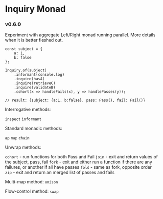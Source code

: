 # Inquiry Monad
### v0.6.0

Experiment with aggregate Left/Right monad running parallel. More details when it is better fleshed out.

```
const subject = {
    a: 1,
    b: false
};

Inquiry.of(subject)
    .informant(console.log)
    .inquire(hasA)
    .inquire(retrieveC)
    .inquire(validateB)
    .cohort(x => handleFails(x), y => handlePasses(y));

// result: {subject: {a:1, b:false}, pass: Pass(), fail: Fail()}
```

Interrogative methods:

`inspect`
`informant`

Standard monadic methods:

`ap`
`map`
`chain`

Unwrap methods:

`cohort` - run functions for both Pass and Fail
`join` - exit and return values of the subject, pass, fail
`fork` - exit and either run a function if there are any failures, or another if all have passes
`fold` - same as fork, opposite order
`zip` - exit and return an merged list of passes and fails

Multi-map method:
`unison`

Flow-control method:
`swap`